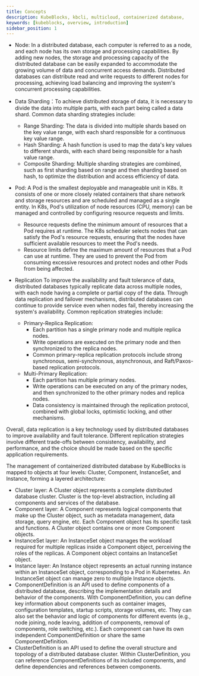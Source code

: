 ```yaml
---
title: Concepts
description: KubeBlocks, kbcli, multicloud, containerized database,
keywords: [kubeblocks, overview, introduction]
sidebar_position: 1
---
```


- Node: In a distributed database, each computer is referred to as a node, and each node has its own storage and processing capabilities. By adding new nodes, the storage and processing capacity of the distributed database can be easily expanded to accommodate the growing volume of data and concurrent access demands. Distributed databases can distribute read and write requests to different nodes for processing, achieving load balancing and improving the system's concurrent processing capabilities.
- Data Sharding：To achieve distributed storage of data, it is necessary to divide the data into multiple parts, with each part being called a data shard. Common data sharding strategies include:
  - Range Sharding: The data is divided into multiple shards based on the key value range, with each shard responsible for a continuous key value range.
  - Hash Sharding: A hash function is used to map the data's key values to different shards, with each shard being responsible for a hash value range.
  - Composite Sharding: Multiple sharding strategies are combined, such as first sharding based on range and then sharding based on hash, to optimize the distribution and access efficiency of data.

- Pod: A Pod is the smallest deployable and manageable unit in K8s. It consists of one or more closely related containers that share network and storage resources and are scheduled and managed as a single entity. In K8s, Pod's utilization of node resources (CPU, memory) can be managed and controlled by configuring resource requests and limits. 
  - Resource requests define the minimum amount of resources that a Pod requires at runtime. The K8s scheduler selects nodes that can satisfy the Pod's resource requests, ensuring that the nodes have sufficient available resources to meet the Pod's needs.
  - Resource limits define the maximum amount of resources that a Pod can use at runtime. They are used to prevent the Pod from consuming excessive resources and protect nodes and other Pods from being affected.

- Replication
  To improve the availability and fault tolerance of data, distributed databases typically replicate data across multiple nodes, with each node having a complete or partial copy of the data. Through data replication and failover mechanisms, distributed databases can continue to provide service even when nodes fail, thereby increasing the system's availability. Common replication strategies include:
  - Primary-Replica Replication:
    - Each partition has a single primary node and multiple replica nodes.
    - Write operations are executed on the primary node and then synchronized to the replica nodes.
    - Common primary-replica replication protocols include strong synchronous, semi-synchronous, asynchronous, and Raft/Paxos-based replication protocols.
  - Multi-Primary Replication:
    - Each partition has multiple primary nodes.
    - Write operations can be executed on any of the primary nodes, and then synchronized to the other primary nodes and replica nodes.
    - Data consistency is maintained through the replication protocol, combined with global locks, optimistic locking, and other mechanisms.

Overall, data replication is a key technology used by distributed databases to improve availability and fault tolerance. Different replication strategies involve different trade-offs between consistency, availability, and performance, and the choice should be made based on the specific application requirements.

The management of containerized distributed database by KubeBlocks is mapped to objects at four levels: Cluster, Component, InstanceSet, and Instance, forming a layered architecture:

- Cluster layer: A Cluster object represents a complete distributed database cluster. Cluster is the top-level abstraction, including all components and services of the database.
- Component layer: A Component represents logical components that make up the Cluster object, such as metadata management, data storage, query engine, etc. Each Component object has its specific task and functions. A Cluster object contains one or more Component objects.
- InstanceSet layer: An InstanceSet object manages the workload required for multiple replicas inside a Component object, perceiving the roles of the replicas. A Component object contains an InstanceSet object.
- Instance layer: An Instance object represents an actual running instance within an InstanceSet object, corresponding to a Pod in Kubernetes. An InstanceSet object can manage zero to multiple Instance objects.
- ComponentDefinition is an API used to define components of a distributed database, describing the implementation details and behavior of the components. With ComponentDefinition, you can define key information about components such as container images, configuration templates, startup scripts, storage volumes, etc. They can also set the behavior and logic of components for different events (e.g., node joining, node leaving, addition of components, removal of components, role switching, etc.). Each component can have its own independent ComponentDefinition or share the same ComponentDefinition.
- ClusterDefinition is an API used to define the overall structure and topology of a distributed database cluster. Within ClusterDefinition, you can reference ComponentDefinitions of its included components, and define dependencies and references between components.

